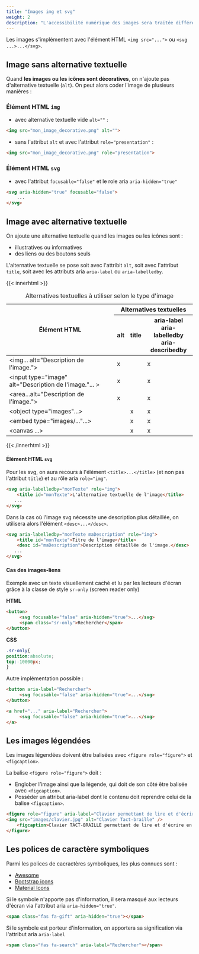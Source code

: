 ```yaml
---
title: "Images img et svg"
weight: 2
description: "L'accessibilité numérique des images sera traitée différemment selon qu'il s'agit d'images informatives, décoratives, illustratives."
---
```




Les images s'implémentent avec l'élément HTML `<img src="...">` ou `<svg ...>...</svg>`.


## Image sans alternative textuelle

Quand **les images ou les icônes sont décoratives**, on n'ajoute pas d'alternative textuelle (`alt`). On peut alors coder l'image de plusieurs manières : 

### &Eacute;lément HTML `img`

- avec alternative textuelle vide `alt=""` : 
```html
<img src="mon_image_decorative.png" alt="">
```
- sans l'attribut `alt`  et avec l'attribut `role="presentation"` : 
```html
<img src="mon_image_decorative.png" role="presentation">
```
### &Eacute;lément HTML `svg`
- avec l'attribut `focusable="false"` et le role aria `aria-hidden="true"`
```html
<svg aria-hidden="true" focusable="false">
	...
</svg>
```

## Image avec alternative textuelle

On ajoute une alternative textuelle quand les images ou les icônes sont :
- illustratives ou informatives
- des liens ou des boutons seuls

L'alternative textuelle se pose soit avec l'attribit `alt`, soit avec l'attribut `title`, soit avec les attributs aria `aria-label` ou `aria-labelledby`.

{{< innerhtml >}}
<table>
            <caption>Alternatives textuelles à utiliser selon le type d'image</caption>
       <thead>
        <tr>
            <th rowspan="2">&Eacute;lément HTML</th>
            <th colspan="3">Alternatives textuelles</th>
            </tr>
        <tr>
        <th>alt<br>
        </th>
        <th>title<br>
        </th>
        <th>aria-label<br>
        aria-labelledby<br>
        aria-describedby<br>
        </th>
        </tr>
        </thead>
        <tbody>
        <tr>
        <td>&lt;img... alt="Description de l'image."&gt;
        </td>
        <td>x<br>
        </td>
        <td><br>
        </td>
        <td>x<br>
        </td>
        </tr>
        <tr>
        <td>&lt;input type="image" alt="Description de l'image."... &gt;
        </td>
        <td>x<br>
        </td>
        <td><br>
        </td>
        <td>x<br>
        </td>
        </tr>
        <tr>
        <td>&lt;area...alt="Description de l'image."&gt;
        </td>
        <td>x<br>
        </td>
        <td><br>
        </td>
        <td>x<br>
        </td>
        </tr>
        <tr>
        <td>&lt;object type="images"...&gt;
        </td>
        <td><br>
        </td>
        <td>x<br>
        </td>
        <td>x<br>
        </td>
        </tr>
        <tr>
        <td>&lt;embed type="images/..."...&gt;
        </td>
        <td><br>
        </td>
        <td>x<br>
        </td>
        <td>x<br>
        </td>
        </tr>
        <tr>
        <td>&lt;canvas ...&gt;
        </td>
        <td><br>
        </td>
        <td>x<br>
        </td>
        <td>x<br>
        </td>
        </tr>
        </tbody>
        </table>
        {{< /innerhtml >}}

 #### &Eacute;lément HTML `svg`

 Pour les svg, on aura recours à l'élément `<title>...</title>` (et non pas l'attribut `title`) et au rôle aria `role="img"`.

 ```html
<svg aria-labelledby="monTexte" role="img">
     <title id="monTexte">L'alternative textuelle de l'image</title>
	...
</svg>
```

Dans la cas où l'image svg nécessite une description plus détaillée, on utilisera alors l'élément `<desc>...</desc>`.   
 ```html
<svg aria-labelledby="monTexte maDescription" role="img">
     <title id="monTexte">Titre de l'image</title>
     <desc id="maDescription">Description détaillée de l'image.</desc>
	...
</svg>
```

#### Cas des images-liens
Exemple avec un texte visuellement caché et lu par les lecteurs d'écran grâce à la classe de style `sr-only` (screen reader only)

**HTML**
```html
<button>
     <svg focusable="false" aria-hidden="true">...</svg>
     <span class="sr-only">Rechercher</span>
</button>
```

**CSS**
```css
.sr-only{
position:absolute;
top:-10000px;
}
```

Autre implémentation possible : 

```html
<button aria-label="Rechercher">
     <svg focusable="false" aria-hidden="true">...</svg>
</button>
```

```html
<a href="..." aria-label="Rechercher">
     <svg focusable="false" aria-hidden="true">...</svg>
</a>
```


##  Les images légendées

Les images légendées doivent être balisées avec `<figure role="figure">` et `<figcaption>`.

La balise `<figure role="figure">` doit :

- Englober l’image ainsi que la légende, qui doit de son côté être balisée avec `<figcaption>`.
- Posséder un attribut aria-label dont le contenu doit reprendre celui de la balise `<figcaption>`.

```html
<figure role="figure" aria-label="Clavier permettant de lire et d'écrire en braille">
<img src="images/clavier.jpg" alt="Clavier Tact-braille" />
    <figcaption>Clavier TACT-BRAILLE permettant de lire et d'écrire en braille.</figcaption>
</figure>
```

## Les polices de caractère symboliques

Parmi les polices de cacractères symboliques, les plus connues sont :
- [Awesome](https://fontawesome.com/icons?d=gallery)
- [Bootstrap icons](https://icons.getbootstrap.com/)
- [Material Icons](https://fonts.google.com/icons?selected=Material+Icons)

Si le symbole n'apporte pas d'information, il sera masqué aux lecteurs d'écran via l'attribut aria `aria-hidden="true"`.
```html
<span class="fas fa-gift" aria-hidden="true"></span>
```

Si le symbole est porteur d'information, on apportera sa signification via l'attribut aria `aria-label`

```html
<span class="fas fa-search" aria-label="Rechercher"></span>
```


